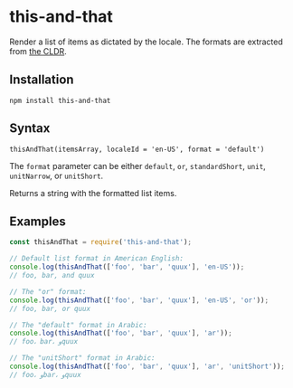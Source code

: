 # this-and-that

Render a list of items as dictated by the locale. The formats are extracted from
[the
CLDR](http://cldr.unicode.org/development/development-process/design-proposals/list-formatting).

## Installation

```
npm install this-and-that
```

## Syntax

```
thisAndThat(itemsArray, localeId = 'en-US', format = 'default')
```

The `format` parameter can be either `default`, `or`, `standardShort`, `unit`,
`unitNarrow`, or `unitShort`.

Returns a string with the formatted list items.

## Examples

```js
const thisAndThat = require('this-and-that');

// Default list format in American English:
console.log(thisAndThat(['foo', 'bar', 'quux'], 'en-US'));
// foo, bar, and quux

// The "or" format:
console.log(thisAndThat(['foo', 'bar', 'quux'], 'en-US', 'or'));
// foo, bar, or quux

// The "default" format in Arabic:
console.log(thisAndThat(['foo', 'bar', 'quux'], 'ar'));
// foo، bar، وquux

// The "unitShort" format in Arabic:
console.log(thisAndThat(['foo', 'bar', 'quux'], 'ar', 'unitShort'));
// foo، وbar، وquux
```
